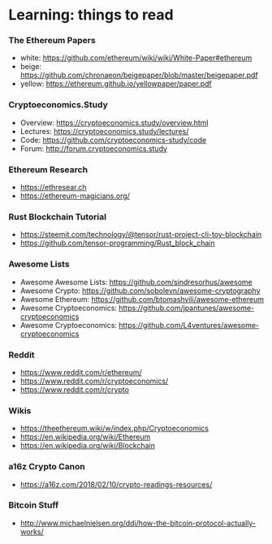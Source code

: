 # Learning: things to read

### The Ethereum Papers
- white: https://github.com/ethereum/wiki/wiki/White-Paper#ethereum
- beige: https://github.com/chronaeon/beigepaper/blob/master/beigepaper.pdf
- yellow: https://ethereum.github.io/yellowpaper/paper.pdf

### Cryptoeconomics.Study
- Overview: https://cryptoeconomics.study/overview.html
- Lectures: https://cryptoeconomics.study/lectures/
- Code: https://github.com/cryptoeconomics-study/code
- Forum: http://forum.cryptoeconomics.study

### Ethereum Research
- https://ethresear.ch
- https://ethereum-magicians.org/

### Rust Blockchain Tutorial
- https://steemit.com/technology/@tensor/rust-project-cli-toy-blockchain
- https://github.com/tensor-programming/Rust_block_chain

### Awesome Lists
- Awesome Awesome Lists: https://github.com/sindresorhus/awesome
- Awesome Crypto: https://github.com/sobolevn/awesome-cryptography
- Awesome Ethereum: https://github.com/btomashvili/awesome-ethereum
- Awesome Cryptoeconomics: https://github.com/jpantunes/awesome-cryptoeconomics
- Awesome Cryptoeconomics: https://github.com/L4ventures/awesome-cryptoeconomics

### Reddit
- https://www.reddit.com/r/ethereum/
- https://www.reddit.com/r/cryptoeconomics/
- https://www.reddit.com/r/crypto

### Wikis
- https://theethereum.wiki/w/index.php/Cryptoeconomics
- https://en.wikipedia.org/wiki/Ethereum
- https://en.wikipedia.org/wiki/Blockchain

### a16z Crypto Canon
- https://a16z.com/2018/02/10/crypto-readings-resources/

### Bitcoin Stuff
- http://www.michaelnielsen.org/ddi/how-the-bitcoin-protocol-actually-works/
